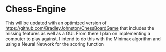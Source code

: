 # Chess-Engine
This will be updated with an optimized version of https://github.com/BradleyJohnston/ChessBoardGame that includes the missing features as well as a GUI. From there I plan on implementing a computer to play against. I intend to do this with the Minimax algorithm and using a Neural Network for the scoring function
